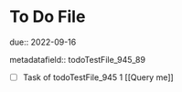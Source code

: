 # To Do File

due:: 2022-09-16

metadatafield:: todoTestFile_945_89

- [ ] Task of todoTestFile_945 1 [[Query me]]
